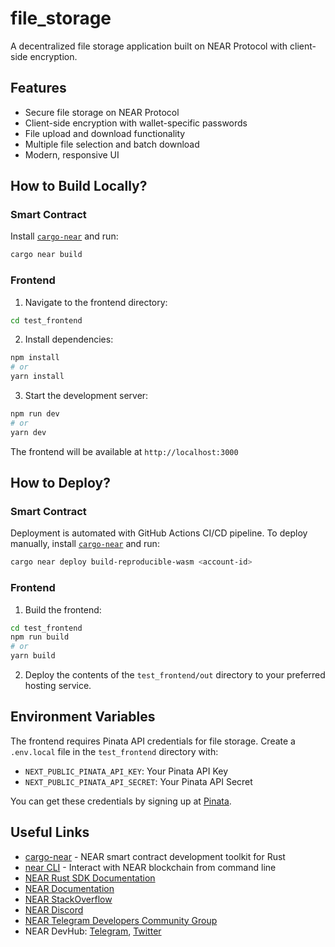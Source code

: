 # file_storage

A decentralized file storage application built on NEAR Protocol with client-side encryption.

## Features

- Secure file storage on NEAR Protocol
- Client-side encryption with wallet-specific passwords
- File upload and download functionality
- Multiple file selection and batch download
- Modern, responsive UI

## How to Build Locally?

### Smart Contract

Install [`cargo-near`](https://github.com/near/cargo-near) and run:

```bash
cargo near build
```

### Frontend

1. Navigate to the frontend directory:
```bash
cd test_frontend
```

2. Install dependencies:
```bash
npm install
# or
yarn install
```

3. Start the development server:
```bash
npm run dev
# or
yarn dev
```

The frontend will be available at `http://localhost:3000`

## How to Deploy?

### Smart Contract

Deployment is automated with GitHub Actions CI/CD pipeline.
To deploy manually, install [`cargo-near`](https://github.com/near/cargo-near) and run:

```bash
cargo near deploy build-reproducible-wasm <account-id>
```

### Frontend

1. Build the frontend:
```bash
cd test_frontend
npm run build
# or
yarn build
```

2. Deploy the contents of the `test_frontend/out` directory to your preferred hosting service.

## Environment Variables

The frontend requires Pinata API credentials for file storage. Create a `.env.local` file in the `test_frontend` directory with:

- `NEXT_PUBLIC_PINATA_API_KEY`: Your Pinata API Key
- `NEXT_PUBLIC_PINATA_API_SECRET`: Your Pinata API Secret

You can get these credentials by signing up at [Pinata](https://app.pinata.cloud/register).

## Useful Links

- [cargo-near](https://github.com/near/cargo-near) - NEAR smart contract development toolkit for Rust
- [near CLI](https://near.cli.rs) - Interact with NEAR blockchain from command line
- [NEAR Rust SDK Documentation](https://docs.near.org/sdk/rust/introduction)
- [NEAR Documentation](https://docs.near.org)
- [NEAR StackOverflow](https://stackoverflow.com/questions/tagged/nearprotocol)
- [NEAR Discord](https://near.chat)
- [NEAR Telegram Developers Community Group](https://t.me/neardev)
- NEAR DevHub: [Telegram](https://t.me/neardevhub), [Twitter](https://twitter.com/neardevhub)
